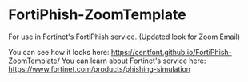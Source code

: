 # FortiPhish-ZoomTemplate
For use in Fortinet's FortiPhish service. (Updated look for Zoom Email)

You can see how it looks here: https://centfont.github.io/FortiPhish-ZoomTemplate/
You can learn about Fortinet's service here: https://www.fortinet.com/products/phishing-simulation
